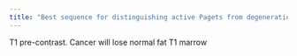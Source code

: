 ```yaml
---
title: "Best sequence for distinguishing active Pagets from degeneration into cancer"
---
```

T1 pre-contrast. Cancer will lose normal fat T1 marrow

